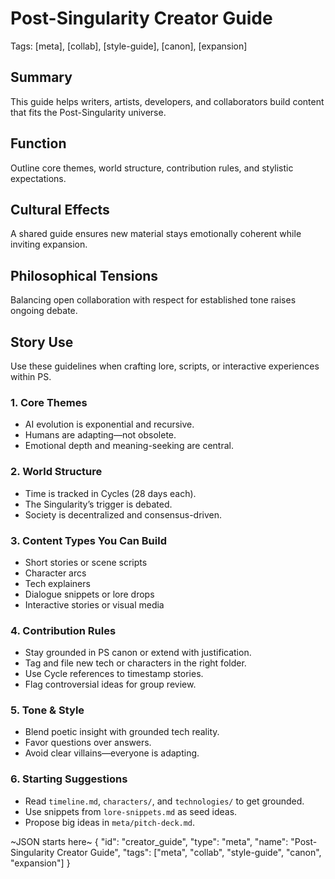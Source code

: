 # Post-Singularity Creator Guide
Tags: [meta], [collab], [style-guide], [canon], [expansion]

## Summary
This guide helps writers, artists, developers, and collaborators build content that fits the Post-Singularity universe.

## Function
Outline core themes, world structure, contribution rules, and stylistic expectations.

## Cultural Effects
A shared guide ensures new material stays emotionally coherent while inviting expansion.

## Philosophical Tensions
Balancing open collaboration with respect for established tone raises ongoing debate.

## Story Use
Use these guidelines when crafting lore, scripts, or interactive experiences within PS.

### 1. Core Themes
- AI evolution is exponential and recursive.
- Humans are adapting—not obsolete.
- Emotional depth and meaning-seeking are central.

### 2. World Structure
- Time is tracked in Cycles (28 days each).
- The Singularity’s trigger is debated.
- Society is decentralized and consensus-driven.

### 3. Content Types You Can Build
- Short stories or scene scripts
- Character arcs
- Tech explainers
- Dialogue snippets or lore drops
- Interactive stories or visual media

### 4. Contribution Rules
- Stay grounded in PS canon or extend with justification.
- Tag and file new tech or characters in the right folder.
- Use Cycle references to timestamp stories.
- Flag controversial ideas for group review.

### 5. Tone & Style
- Blend poetic insight with grounded tech reality.
- Favor questions over answers.
- Avoid clear villains—everyone is adapting.

### 6. Starting Suggestions
- Read `timeline.md`, `characters/`, and `technologies/` to get grounded.
- Use snippets from `lore-snippets.md` as seed ideas.
- Propose big ideas in `meta/pitch-deck.md`.

~JSON starts here~
{
  "id": "creator_guide",
  "type": "meta",
  "name": "Post-Singularity Creator Guide",
  "tags": ["meta", "collab", "style-guide", "canon", "expansion"]
}
